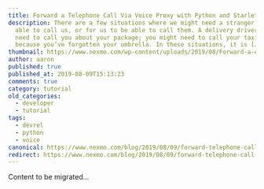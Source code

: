 ```yaml
---
title: Forward a Telephone Call Via Voice Proxy with Python and Starlette
description: There are a few situations where we might need a stranger to be
  able to call us, or for us to be able to call them. A delivery driver might
  need to call you about your package; you might need to call your taxi driver
  because you’ve forgotten your umbrella. In these situations, it is […]
thumbnail: https://www.nexmo.com/wp-content/uploads/2019/08/Forward-a-call-via-voice-proxy-with-python.png
author: aaron
published: true
published_at: 2019-08-09T15:13:23
comments: true
category: tutorial
old_categories:
  - developer
  - tutorial
tags:
  - devrel
  - python
  - voice
canonical: https://www.nexmo.com/blog/2019/08/09/forward-telephone-call-voice-proxy-python-starlette-dr
redirect: https://www.nexmo.com/blog/2019/08/09/forward-telephone-call-voice-proxy-python-starlette-dr
---
```

Content to be migrated...